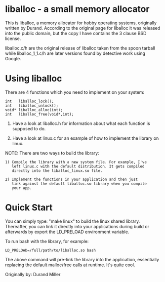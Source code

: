 liballoc - a small memory allocator
===================================

This is liballoc, a memory allocator for hobby operating systems, originally
written by Durand. According to the original page for liballoc it was released
into the public domain, but the copy I have contains the 3 clause BSD license.

liballoc.c/h are the original release of liballoc taken from the spoon tarball
while liballoc_1_1.c/h are later versions found by detective work using Google.

Using liballoc
==============

There are 4 functions which you need to implement on your system:

	int   liballoc_lock();
	int   liballoc_unlock();
	void* liballoc_alloc(int);
	int   liballoc_free(void*,int);

1) Have a look at liballoc.h for information about what each function is
supposed to do.


2) Have a look at linux.c for an example of how to implement the library
on linux.


NOTE: There are two ways to build the library:

    1) Compile the library with a new system file. For example, I've
	   left linux.c with the default distribution. It gets compiled
	   directly into the liballoc_linux.so file.

	2) Implement the functions in your application and then just
	   link against the default liballoc.so library when you compile
	   your app.


Quick Start
===========

You can simply type: "make linux" to build the linux shared
library.  Thereafter, you can link it directly into your applications
during build or afterwards by export the LD_PRELOAD environment
variable.


To run bash with the library, for example:

    LD_PRELOAD=/full/path/to/liballoc.so bash


The above command will pre-link the library into the application,
essentially replacing the default malloc/free calls at runtime. It's
quite cool.


Originally by:
Durand Miller
